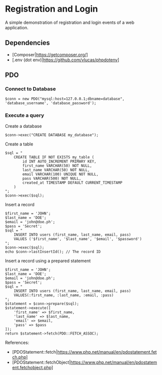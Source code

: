 # Registration and Login

A simple demonstration of registration and login events of a web application.

## Dependencies

- [Composer|https://getcomposer.org/]
- [.env (dot env)|https://github.com/vlucas/phpdotenv]

## PDO

### Connect to Database

`$conn = new PDO("mysql:host=127.0.0.1;dbname=database", 'database_username', 'database_password');`

### Execute a query

Create a database

```
$conn->exec("CREATE DATABASE my_database");
```

Create a table

```
$sql = "
	CREATE TABLE IF NOT EXISTS my_table (
		id INT AUTO_INCREMENT PRIMARY KEY,
		first_name VARCHAR(50) NOT NULL,
		last_name VARCHAR(50) NOT NULL,
		email VARCHAR(100) UNIQUE NOT NULL,
		pass VARCHAR(500) NOT NULL,
		created_at TIMESTAMP DEFAULT CURRENT_TIMESTAMP
	)
";
$conn->exec($sql);
```

Insert a record

```
$first_name = 'JOHN';
$last_name = 'DOE';
$email = 'john@doe.ph';
$pass = 'Secret';
$sql = "
	INSERT INTO users (first_name, last_name, email, pass)
	VALUES ('$first_name', '$last_name', '$email', '$password')
";
$conn->exec($sql);
echo $conn->lastInsertId(); // The record ID
```

Insert a record using a prepared statement

```
$first_name = 'JOHN';
$last_name = 'DOE';
$email = 'john@doe.ph';
$pass = 'Secret';
$sql = "
	INSERT INTO users (first_name, last_name, email, pass)
	VALUES(:first_name, :last_name, :email, :pass)
";
$statement = $conn->prepare($sql);
$statement->execute([
	'first_name' => $first_name,
	'last_name' => $last_name,
	'email' => $email,
	'pass' => $pass
]);
return $statement->fetch(PDO::FETCH_ASSOC);
```
References:
- [PDOStatement::fetch|https://www.php.net/manual/en/pdostatement.fetch.php]
- [PDOStatement::fetchObject|https://www.php.net/manual/en/pdostatement.fetchobject.php]

